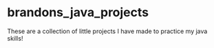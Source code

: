 # brandons_java_projects
These are a collection of little projects I have made to practice my java skills!
